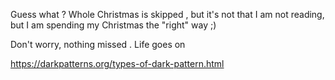 Guess what ? Whole Christmas is skipped , but it's not that I am not reading, but I am spending my Christmas the "right" way ;)

Don't worry, nothing missed . Life goes on

https://darkpatterns.org/types-of-dark-pattern.html